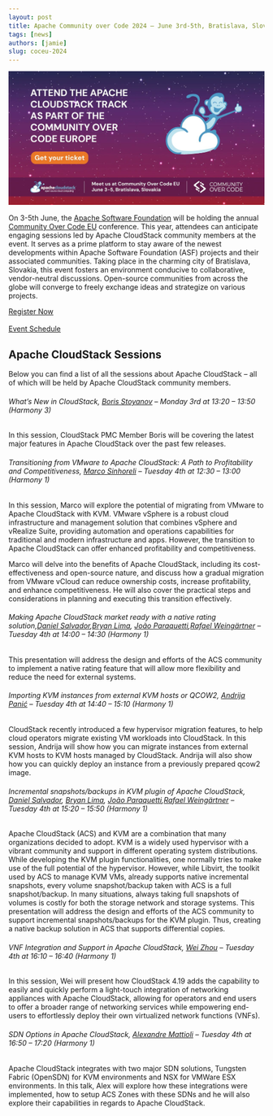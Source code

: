 ```yaml
---
layout: post
title: Apache Community over Code 2024 – June 3rd-5th, Bratislava, Slovakia
tags: [news]
authors: [jamie]
slug: coceu-2024
---
```



![](banner.png "Blog Header Image")

On 3-5th June, the [Apache Software
Foundation](https://www.apache.org) will be holding the annual
[Community Over Code EU](https://eu.communityovercode.org/)
conference. This year, attendees can anticipate engaging sessions led
by Apache CloudStack community members at the event. It serves as a
prime platform to stay aware of the newest developments within Apache
Software Foundation (ASF) projects and their associated
communities. Taking place in the charming city of Bratislava,
Slovakia, this event fosters an environment conducive to
collaborative, vendor-neutral discussions. Open-source communities
from across the globe will converge to freely exchange ideas and
strategize on various projects.

<!-- truncate -->

<div class="col col-3 col-lg text-center">
<a class="button button--primary"
href="https://eu.communityovercode.org/tickets/" target="_blank">Register Now</a>
</div>

<br/>

<div class="col col-3 col-lg text-center">
<a class="button button--primary"
href="https://eu.communityovercode.org/schedule/" target="_blank">Event Schedule</a>
</div>


## Apache CloudStack Sessions

Below you can find a list of all the sessions about Apache CloudStack
– all of which will be held by Apache CloudStack community members.

###### What’s New in CloudStack, [Boris Stoyanov](https://www.linkedin.com/in/bstoyanov/) – Monday 3rd at 13:20 – 13:50 (Harmony 3)

In this session, CloudStack PMC Member Boris will be covering the
latest major features in Apache CloudStack over the past few releases.

###### Transitioning from VMware to Apache CloudStack: A Path to Profitability and Competitiveness, [Marco Sinhoreli](https://www.linkedin.com/in/msinhore/) – Tuesday 4th at 12:30 – 13:00 (Harmony 1)

In this session, Marco will explore the potential of migrating from
VMware to Apache CloudStack with KVM. VMware vSphere is a robust cloud
infrastructure and management solution that combines vSphere and
vRealize Suite, providing automation and operations capabilities for
traditional and modern infrastructure and apps. However, the
transition to Apache CloudStack can offer enhanced profitability and
competitiveness.

Marco will delve into the benefits of Apache CloudStack, including its
cost-effectiveness and open-source nature, and discuss how a gradual
migration from VMware vCloud can reduce ownership costs, increase
profitability, and enhance competitiveness. He will also cover the
practical steps and considerations in planning and executing this
transition effectively.

###### Making Apache CloudStack market ready with a native rating solution,[Daniel Salvador](https://www.linkedin.com/in/gutoveronezi/),[Bryan Lima](https://www.linkedin.com/in/bryan-lima/), [João Paraquetti](https://www.linkedin.com/in/jo%C3%A3o-jandre-136a32159/),[Rafael Weingärtner](http://cloudstack.apache.org) – Tuesday 4th at 14:00 – 14:30 (Harmony 1)

This presentation will address the design and efforts of the ACS
community to implement a native rating feature that will allow more
flexibility and reduce the need for external systems.

###### Importing KVM instances from external KVM hosts or QCOW2, [Andrija Panić](https://www.linkedin.com/in/andrijapanic/) – Tuesday 4th at 14:40 – 15:10 (Harmony 1)

CloudStack recently introduced a few hypervisor migration features, to
help cloud operators migrate existing VM workloads into CloudStack. In
this session, Andrija will show how you can migrate instances from
external KVM hosts to KVM hosts managed by CloudStack. Andrija will
also show how you can quickly deploy an instance from a previously
prepared qcow2 image.

###### Incremental snapshots/backups in KVM plugin of Apache CloudStack, [Daniel Salvador](https://www.linkedin.com/in/gutoveronezi/), [Bryan Lima](https://www.linkedin.com/in/bryan-lima/), [João Paraquetti](https://www.linkedin.com/in/jo%C3%A3o-jandre-136a32159/),[Rafael Weingärtner](http://cloudstack.apache.org) – Tuesday 4th at 15:20 – 15:50 (Harmony 1)

Apache CloudStack (ACS) and KVM are a combination that many
organizations decided to adopt. KVM is a widely used hypervisor with a
vibrant community and support in different operating system
distributions. While developing the KVM plugin functionalities, one
normally tries to make use of the full potential of the
hypervisor. However, while Libvirt, the toolkit used by ACS to manage
KVM VMs, already supports native incremental snapshots, every volume
snapshot/backup taken with ACS is a full snapshot/backup. In many
situations, always taking full snapshots of volumes is costly for both
the storage network and storage systems. This presentation will
address the design and efforts of the ACS community to support
incremental snapshots/backups for the KVM plugin. Thus, creating a
native backup solution in ACS that supports differential copies.

###### VNF Integration and Support in Apache CloudStack, [Wei Zhou](https://www.linkedin.com/in/wei-zhou-3635b633/) – Tuesday 4th at 16:10 – 16:40 (Harmony 1)

In this session, Wei will present how CloudStack 4.19 adds the
capability to easily and quickly perform a light-touch integration of
networking appliances with Apache CloudStack, allowing for operators
and end users to offer a broader range of networking services while
empowering end-users to effortlessly deploy their own virtualized
network functions (VNFs).

###### SDN Options in Apache CloudStack, [Alexandre Mattioli](https://www.linkedin.com/in/alexandremattiolibastos/) – Tuesday 4th at 16:50 – 17:20 (Harmony 1)

Apache CloudStack integrates with two major SDN solutions, Tungsten
Fabric (OpenSDN) for KVM environments and NSX for VMWare ESX
environments. In this talk, Alex will explore how these integrations
were implemented, how to setup ACS Zones with these SDNs and he will
also explore their capabilities in regards to Apache CloudStack.
